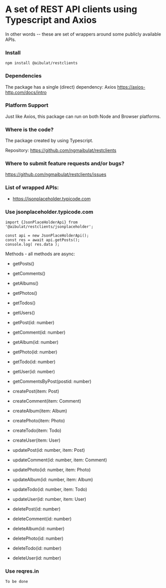 # A set of REST API clients using Typescript and Axios

In other words -- these are set of wrappers around some publicly available APIs.

###  Install

`npm install @aibulat/restclients`

### Dependencies

The package has a single (direct) dependency: Axios
https://axios-http.com/docs/intro


### Platform Support

Just like Axios, this package can run on both Node and Browser platforms.


### Where is the code?

The package created by using Typescript.

Repository: https://github.com/ngmaibulat/restclients


### Where to submit feature requests and/or bugs?

https://github.com/ngmaibulat/restclients/issues


### List of wrapped APIs:

- https://jsonplaceholder.typicode.com


### Use jsonplaceholder.typicode.com

```
import {JsonPlaceHolderApi} from '@aibulat/restclients/jsonplaceholder';

const api = new JsonPlaceHolderApi();
const res = await api.getPosts();
console.log( res.data );
```

Methods - all methods are async:


- getPosts()
- getComments()
- getAlbums()
- getPhotos()
- getTodos()
- getUsers()


- getPost(id: number)
- getComment(id: number)
- getAlbum(id: number)
- getPhoto(id: number)
- getTodo(id: number)
- getUser(id: number)


- getCommentsByPost(postid: number)


- createPost(item: Post)
- createComment(item: Comment)
- createAlbum(item: Album)
- createPhoto(item: Photo)
- createTodo(item: Todo)
- createUser(item: User)


- updatePost(id: number, item: Post)
- updateComment(id: number, item: Comment)
- updatePhoto(id: number, item: Photo)
- updateAlbum(id: number, item: Album)
- updateTodo(id: number, item: Todo)
- updateUser(id: number, item: User)


- deletePost(id: number)
- deleteComment(id: number)
- deleteAlbum(id: number)
- deletePhoto(id: number)
- deleteTodo(id: number)
- deleteUser(id: number)



### Use reqres.in

```
To be done
```
